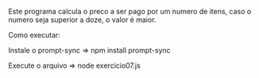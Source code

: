 Este programa calcula o preco a ser pago por um numero de itens, caso o numero seja superior a doze, o valor é maior.

Como executar:

Instale o prompt-sync => npm install prompt-sync

Execute o arquivo => node exercicio07.js